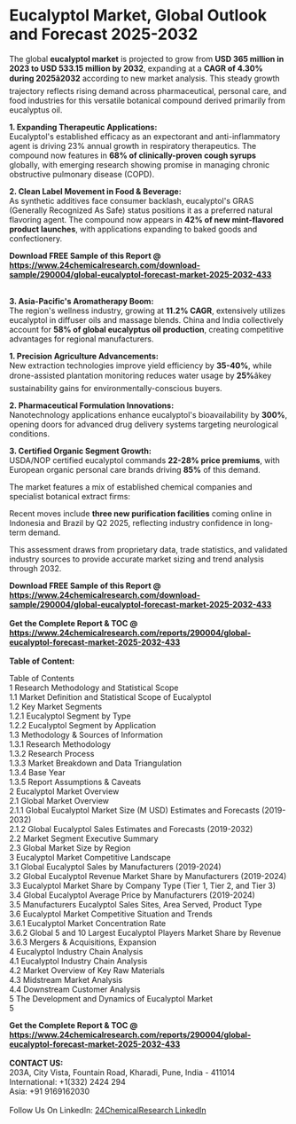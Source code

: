<h1>Eucalyptol Market, Global Outlook and Forecast 2025-2032</h1><p>The global <strong>eucalyptol market</strong> is projected to grow from <strong>USD 365 million in 2023 to USD 533.15 million by 2032</strong>, expanding at a <strong>CAGR of 4.30% during 2025â2032</strong> according to new market analysis. This steady growth trajectory reflects rising demand across pharmaceutical, personal care, and food industries for this versatile botanical compound derived primarily from eucalyptus oil.</p><p><strong>1. Expanding Therapeutic Applications:</strong><br>
Eucalyptol's established efficacy as an expectorant and anti-inflammatory agent is driving 23% annual growth in respiratory therapeutics. The compound now features in <strong>68% of clinically-proven cough syrups</strong> globally, with emerging research showing promise in managing chronic obstructive pulmonary disease (COPD).</p><p><strong>2. Clean Label Movement in Food &amp; Beverage:</strong><br>
As synthetic additives face consumer backlash, eucalyptol's GRAS (Generally Recognized As Safe) status positions it as a preferred natural flavoring agent. The compound now appears in <strong>42% of new mint-flavored product launches</strong>, with applications expanding to baked goods and confectionery.</p><div><b>Download FREE Sample of this Report @ 
            <a href="https://www.24chemicalresearch.com/download-sample/290004/global-eucalyptol-forecast-market-2025-2032-433">
            https://www.24chemicalresearch.com/download-sample/290004/global-eucalyptol-forecast-market-2025-2032-433</a></b></div><br><p><strong>3. Asia-Pacific's Aromatherapy Boom:</strong><br>
The region's wellness industry, growing at <strong>11.2% CAGR</strong>, extensively utilizes eucalyptol in diffuser oils and massage blends. China and India collectively account for <strong>58% of global eucalyptus oil production</strong>, creating competitive advantages for regional manufacturers.</p><p><strong>1. Precision Agriculture Advancements:</strong><br>
New extraction technologies improve yield efficiency by <strong>35-40%</strong>, while drone-assisted plantation monitoring reduces water usage by <strong>25%</strong>âkey sustainability gains for environmentally-conscious buyers.</p><p><strong>2. Pharmaceutical Formulation Innovations:</strong><br>
Nanotechnology applications enhance eucalyptol's bioavailability by <strong>300%</strong>, opening doors for advanced drug delivery systems targeting neurological conditions.</p><p><strong>3. Certified Organic Segment Growth:</strong><br>
USDA/NOP certified eucalyptol commands <strong>22-28% price premiums</strong>, with European organic personal care brands driving <strong>85%</strong> of this demand.</p><p>The market features a mix of established chemical companies and specialist botanical extract firms:</p><p>Recent moves include <strong>three new purification facilities</strong> coming online in Indonesia and Brazil by Q2 2025, reflecting industry confidence in long-term demand.</p><p>This assessment draws from proprietary data, trade statistics, and validated industry sources to provide accurate market sizing and trend analysis through 2032.</p><div><b>Download FREE Sample of this Report @ 
            <a href="https://www.24chemicalresearch.com/download-sample/290004/global-eucalyptol-forecast-market-2025-2032-433">
            https://www.24chemicalresearch.com/download-sample/290004/global-eucalyptol-forecast-market-2025-2032-433</a></b></div><br><div><b>Get the Complete Report & TOC @ 
            <a href="https://www.24chemicalresearch.com/reports/290004/global-eucalyptol-forecast-market-2025-2032-433">
            https://www.24chemicalresearch.com/reports/290004/global-eucalyptol-forecast-market-2025-2032-433</a></b></div><br>
            <b>Table of Content:</b><p>Table of Contents<br />
1 Research Methodology and Statistical Scope<br />
1.1 Market Definition and Statistical Scope of Eucalyptol<br />
1.2 Key Market Segments<br />
1.2.1 Eucalyptol Segment by Type<br />
1.2.2 Eucalyptol Segment by Application<br />
1.3 Methodology & Sources of Information<br />
1.3.1 Research Methodology<br />
1.3.2 Research Process<br />
1.3.3 Market Breakdown and Data Triangulation<br />
1.3.4 Base Year<br />
1.3.5 Report Assumptions & Caveats<br />
2 Eucalyptol Market Overview<br />
2.1 Global Market Overview<br />
2.1.1 Global Eucalyptol Market Size (M USD) Estimates and Forecasts (2019-2032)<br />
2.1.2 Global Eucalyptol Sales Estimates and Forecasts (2019-2032)<br />
2.2 Market Segment Executive Summary<br />
2.3 Global Market Size by Region<br />
3 Eucalyptol Market Competitive Landscape<br />
3.1 Global Eucalyptol Sales by Manufacturers (2019-2024)<br />
3.2 Global Eucalyptol Revenue Market Share by Manufacturers (2019-2024)<br />
3.3 Eucalyptol Market Share by Company Type (Tier 1, Tier 2, and Tier 3)<br />
3.4 Global Eucalyptol Average Price by Manufacturers (2019-2024)<br />
3.5 Manufacturers Eucalyptol Sales Sites, Area Served, Product Type<br />
3.6 Eucalyptol Market Competitive Situation and Trends<br />
3.6.1 Eucalyptol Market Concentration Rate<br />
3.6.2 Global 5 and 10 Largest Eucalyptol Players Market Share by Revenue<br />
3.6.3 Mergers & Acquisitions, Expansion<br />
4 Eucalyptol Industry Chain Analysis<br />
4.1 Eucalyptol Industry Chain Analysis<br />
4.2 Market Overview of Key Raw Materials<br />
4.3 Midstream Market Analysis<br />
4.4 Downstream Customer Analysis<br />
5 The Development and Dynamics of Eucalyptol Market <br />
5</p><div><b>Get the Complete Report & TOC @ 
            <a href="https://www.24chemicalresearch.com/reports/290004/global-eucalyptol-forecast-market-2025-2032-433">
            https://www.24chemicalresearch.com/reports/290004/global-eucalyptol-forecast-market-2025-2032-433</a></b></div><br><b>CONTACT US:</b><br>
            203A, City Vista, Fountain Road, Kharadi, Pune, India - 411014<br>
            International: +1(332) 2424 294<br>
            Asia: +91 9169162030 <br><br>
            Follow Us On LinkedIn: <a href="https://www.linkedin.com/company/24chemicalresearch/">24ChemicalResearch LinkedIn</a>